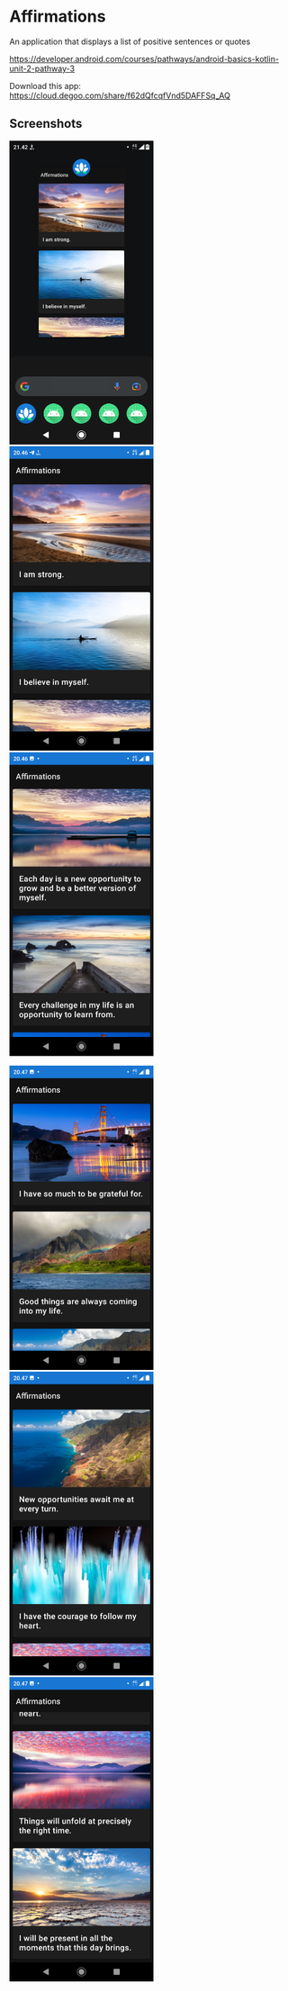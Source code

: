 # Affirmations
An application that displays a list of positive sentences or quotes

https://developer.android.com/courses/pathways/android-basics-kotlin-unit-2-pathway-3

Download this app: https://cloud.degoo.com/share/f62dQfcqfVnd5DAFFSq_AQ

## Screenshots
<img src="assets/AffirmationsLogo.png"
width="256">&nbsp;&nbsp;&nbsp;
<img src="assets/1.png"
width="256">&nbsp;&nbsp;&nbsp;
<img src="assets/2.png"
width="256">&nbsp;&nbsp;&nbsp;

<img src="assets/3.png"
width="256">&nbsp;&nbsp;&nbsp;
<img src="assets/4.png"
width="256">&nbsp;&nbsp;&nbsp;
<img src="assets/5.png"
width="256">&nbsp;&nbsp;&nbsp;
